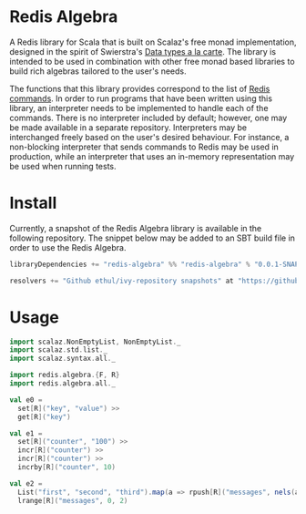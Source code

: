 # Redis Algebra

A Redis library for Scala that is built on Scalaz's free monad implementation, designed in the spirit of Swierstra's [Data types a la carte](http://www.staff.science.uu.nl/~swier004/Publications/DataTypesALaCarte.pdf). The library is intended to be used in combination with other free monad based libraries to build rich algebras tailored to the user's needs.

The functions that this library provides correspond to the list of [Redis commands](http://redis.io/commands). In order to run programs that have been written using this library, an interpreter needs to be implemented to handle each of the commands. There is no interpreter included by default; however, one may be made available in a separate repository. Interpreters may be interchanged freely based on the user's desired behaviour. For instance, a non-blocking interpreter that sends commands to Redis may be used in production, while an interpreter that uses an in-memory representation may be used when running tests.

# Install

Currently, a snapshot of the Redis Algebra library is available in the following repository. The snippet below may be added to an SBT build file in order to use the Redis Algebra.

```scala
libraryDependencies += "redis-algebra" %% "redis-algebra" % "0.0.1-SNAPSHOT"

resolvers += "Github ethul/ivy-repository snapshots" at "https://github.com/ethul/ivy-repository/raw/master/snapshots/"
```

# Usage

```scala
import scalaz.NonEmptyList, NonEmptyList._
import scalaz.std.list._
import scalaz.syntax.all._

import redis.algebra.{F, R}
import redis.algebra.all._

val e0 =
  set[R]("key", "value") >>
  get[R]("key")

val e1 =
  set[R]("counter", "100") >>
  incr[R]("counter") >>
  incr[R]("counter") >>
  incrby[R]("counter", 10)

val e2 =
  List("first", "second", "third").map(a => rpush[R]("messages", nels(a))).sequenceU >>
  lrange[R]("messages", 0, 2)
```

